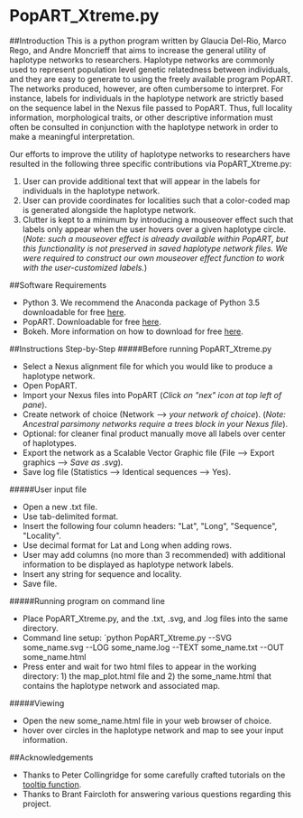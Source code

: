 # PopART_Xtreme.py



##Introduction
This is a python program written by Glaucia Del-Rio, Marco Rego, and Andre Moncrieff 
that aims to increase the general utility of haplotype networks to researchers. 
Haplotype networks are commonly used to represent population level genetic relatedness 
between individuals, and they are easy to generate to using the freely available program 
PopART. The networks produced, however, are often cumbersome to interpret. For instance, 
labels for individuals in the haplotype network are strictly based on the sequence label 
in the Nexus file passed to PopART. Thus, full locality information, morphological traits, 
or other descriptive information must often be consulted in conjunction with the 
haplotype network in order to make a meaningful interpretation. 

Our efforts to improve the utility of haplotype networks to researchers have resulted in
the following three specific contributions via PopART_Xtreme.py:

1. User can provide additional text that will appear in the labels for individuals in the 
haplotype network.
2. User can provide coordinates for localities such that a color-coded map is 
generated alongside the haplotype network.
3. Clutter is kept to a minimum by introducing a mouseover effect such that labels only 
appear when the user hovers over a given haplotype circle. (*Note: such a mouseover effect 
is already available within PopART, but this functionality is not preserved in saved 
haplotype network files. We were required to construct our own mouseover effect 
function to work with the user-customized labels.*)



##Software Requirements
- Python 3. We recommend the Anaconda package of Python 3.5 downloadable for free [here](https://www.continuum.io/downloads).
- PopART. Downloadable for free [here](http://popart.otago.ac.nz/downloads.shtml).
- Bokeh. More information on how to download for free [here](http://bokeh.pydata.org/en/latest/docs/installation.html).



##Instructions Step-by-Step
#####Before running PopART_Xtreme.py
- Select a Nexus alignment file for which you would like to produce a haplotype network.
- Open PopART.
- Import your Nexus files into PopART (*Click on "nex" icon at top left of pane*).
- Create network of choice (Network --> *your network of choice*). (*Note: Ancestral parsimony
networks require a trees block in your Nexus file*).
- Optional: for cleaner final product manually move all labels over center of haplotypes.
- Export the network as a Scalable Vector Graphic file (File --> Export graphics --> *Save as .svg*).
- Save log file (Statistics --> Identical sequences --> Yes).


#####User input file
- Open a new .txt file.
- Use tab-delimited format.
- Insert the following four column headers: "Lat", "Long", "Sequence", "Locality".
- Use decimal format for Lat and Long when adding rows.
- User may add columns (no more than 3 recommended) with additional information to be 
displayed as haplotype network labels. 
- Insert any string for sequence and locality.
- Save file.


#####Running program on command line
- Place PopART_Xtreme.py, and the .txt, .svg, and .log files into the same directory.
- Command line setup:
`python PopART_Xtreme.py --SVG some_name.svg --LOG some_name.log --TEXT some_name.txt
--OUT some_name.html
- Press enter and wait for two html files to appear in the working directory: 1) the 
map_plot.html file and 2) the some_name.html that contains the haplotype network
and associated map.


#####Viewing
- Open the new some_name.html file in your web browser of choice.
- hover over circles in the haplotype network and map to see your input information.



##Acknowledgements
- Thanks to Peter Collingridge for some carefully crafted tutorials on the [tooltip 
function](http://www.petercollingridge.co.uk/interactive-svg-components/tooltip).
- Thanks to Brant Faircloth for answering various questions regarding this project.









 








